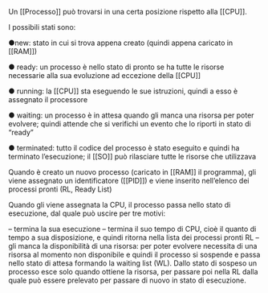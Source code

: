 Un [[Processo]] può trovarsi in una certa posizione rispetto alla [[CPU]].

I possibili stati sono:

●new: stato in cui si trova appena creato (quindi appena caricato in [[RAM]])

● ready: un processo è nello stato di pronto se ha tutte le risorse necessarie alla sua evoluzione ad eccezione della [[CPU]]

● running: la [[CPU]] sta eseguendo le sue istruzioni, quindi a esso è assegnato il processore

● waiting: un processo è in attesa quando gli manca una risorsa per poter evolvere; quindi attende
che si verifichi un evento che lo riporti in stato di “ready”

● terminated: tutto il codice del processo è stato eseguito e quindi ha terminato l’esecuzione; il [[SO]]
può rilasciare tutte le risorse che utilizzava

Quando è creato un nuovo processo (caricato in [[RAM]] il programma), gli viene assegnato un identificatore ([[PID]]) e viene inserito nell’elenco dei processi pronti (RL, Ready List)

Quando gli viene assegnata la CPU, il processo passa nello stato di esecuzione,
dal quale può uscire per tre motivi:

– termina la sua esecuzione
– termina il suo tempo di CPU, cioè il quanto di tempo a sua disposizione, e quindi ritorna
nella lista dei processi pronti RL
– gli manca la disponibilità di una risorsa: per poter evolvere necessita di una risorsa al
momento non disponibile e quindi il processo si sospende e passa nello stato di attesa
formando la waiting list (WL). Dallo stato di sospeso un processo esce solo quando ottiene la risorsa, per passare poi nella RL dalla quale può essere prelevato per passare di
nuovo in stato di esecuzione.